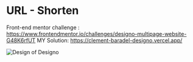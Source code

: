 # URL - Shorten

Front-end mentor challenge : https://www.frontendmentor.io/challenges/designo-multipage-website-G48K6rfUT
MY Solution: https://clement-baradel-designo.vercel.app/


![Design of Designo](https://res.cloudinary.com/dz209s6jk/image/upload/v1602776662/Challenges/blitjo9cbnmtbaybeiys.jpg)
